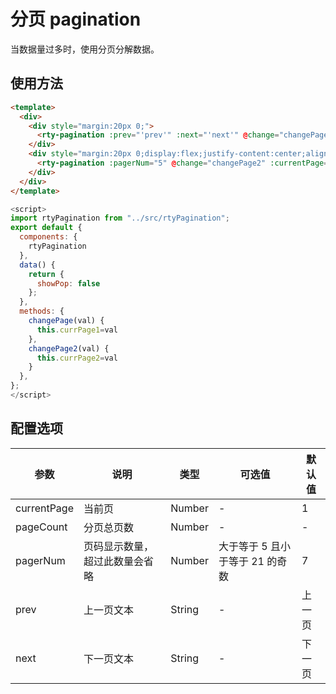 # 分页 pagination
当数据量过多时，使用分页分解数据。

## 使用方法
``` html
<template>
  <div>
    <div style="margin:20px 0;">
      <rty-pagination :prev="'prev'" :next="'next'" @change="changePage" :currentPage="currPage1" :pageCount="10"></rty-pagination>
    </div>
    <div style="margin:20px 0;display:flex;justify-content:center;align-items:center">
      <rty-pagination :pagerNum="5" @change="changePage2" :currentPage="currPage2" :pageCount="1000"></rty-pagination>
    </div>
  </div>
</template>
```
``` js
<script>
import rtyPagination from "../src/rtyPagination";
export default {
  components: {
    rtyPagination
  },
  data() {
    return {
      showPop: false
    };
  },
  methods: {
    changePage(val) {
      this.currPage1=val
    },
    changePage2(val) {
      this.currPage2=val
    }
  },
};
</script>
```

## 配置选项
| 参数 | 说明 | 类型 | 可选值 | 默认值 |
|-|-|-|-|-|
| currentPage | 当前页 | Number | - | 1 |
| pageCount | 分页总页数 | Number | - | - |
| pagerNum | 页码显示数量，超过此数量会省略 | Number | 大于等于 5 且小于等于 21 的奇数 | 7 |
| prev | 上一页文本 | String | - | 上一页 |
| next | 下一页文本 | String | - | 下一页 |
